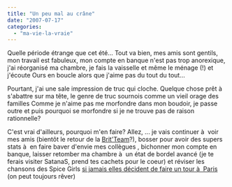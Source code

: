 ```yaml
---
title: "Un peu mal au crâne"
date: "2007-07-17"
categories: 
  - "ma-vie-la-vraie"
---
```


Quelle période étrange que cet été... Tout va bien, mes amis sont gentils, mon travail est fabuleux, mon compte en banque n'est pas trop anorexique, j'ai réorganisé ma chambre, je fais la vaisselle et même le ménage (!) et j'écoute Ours en boucle alors que j'aime pas du tout du tout...

Pourtant, j'ai une sale impression de truc qui cloche. Quelque chose prêt à  s'abattre sur ma tête, le genre de truc sournois comme un vieil orage des familles Comme je n'aime pas me morfondre dans mon boudoir, je passe outre et puis pourquoi se morfondre si je ne trouve pas de raison rationnelle?

C'est vrai d'ailleurs, pourquoi m'en faire? Allez, ... je vais continuer à  voir mes amis (bientôt le retour de la [Brit'Team](http://www.les-zinzins.fr/forum/viewtopic.php?id=9)?), bosser pour avoir des supers stats à  en faire baver d'envie mes collègues , bichonner mon compte en banque, laisser retomber ma chambre à  un état de bordel avancé (je te ferais visiter SatanaS, prend tes cachets pour le coeur) et réviser les chansons des Spice Girls [si jamais elles décident de faire un tour à  Paris](http://news.fr.msn.com/celebrites/Article.aspx?cp-documentid=5374541) (on peut toujours rêver)
